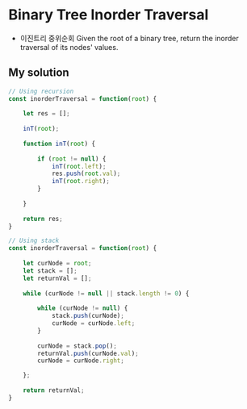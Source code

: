 # Binary Tree Inorder Traversal
- 이진트리 중위순회
Given the root of a binary tree, return the inorder traversal of its nodes' values.

## My solution
```js
// Using recursion 
const inorderTraversal = function(root) {
    
    let res = [];
    
    inT(root);
    
    function inT(root) {
        
        if (root != null) {
            inT(root.left);
            res.push(root.val);
            inT(root.right);
        }
        
    }
    
    return res;
}
```

```js
// Using stack 
const inorderTraversal = function(root) {
    
    let curNode = root;
    let stack = [];
    let returnVal = [];
    
    while (curNode != null || stack.length != 0) {
        
        while (curNode != null) {
            stack.push(curNode);
            curNode = curNode.left;
        }
        
        curNode = stack.pop();
        returnVal.push(curNode.val);
        curNode = curNode.right;

    };
    
    return returnVal;
}
```
